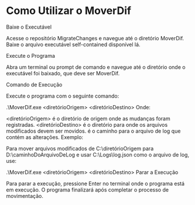 # Como Utilizar o MoverDif
Baixe o Executável

Acesse o repositório MigrateChanges e navegue até o diretório MoverDif. Baixe o arquivo executável self-contained disponível lá.

Execute o Programa

Abra um terminal ou prompt de comando e navegue até o diretório onde o executável foi baixado, que deve ser MoverDif.

Comando de Execução

Execute o programa com o seguinte comando:


.\MoverDif.exe <diretórioOrigem> <diretórioDestino> <caminhoDoArquivoDeLog>
Onde:

<diretórioOrigem> é o diretório de origem onde as mudanças foram registradas.
<diretórioDestino> é o diretório para onde os arquivos modificados devem ser movidos.
<caminhoDoArquivoDeLog> é o caminho para o arquivo de log que contém as alterações.
Exemplo:

Para mover arquivos modificados de C:\diretórioOrigem para D:\caminhoDoArquivoDeLog e usar C:\Logs\log.json como o arquivo de log, use:

.\MoverDif.exe <diretórioOrigem> <diretórioDestino> <caminhoDoArquivoDeLog>
Parar a Execução

Para parar a execução, pressione Enter no terminal onde o programa está em execução. O programa finalizará após completar o processo de movimentação.
